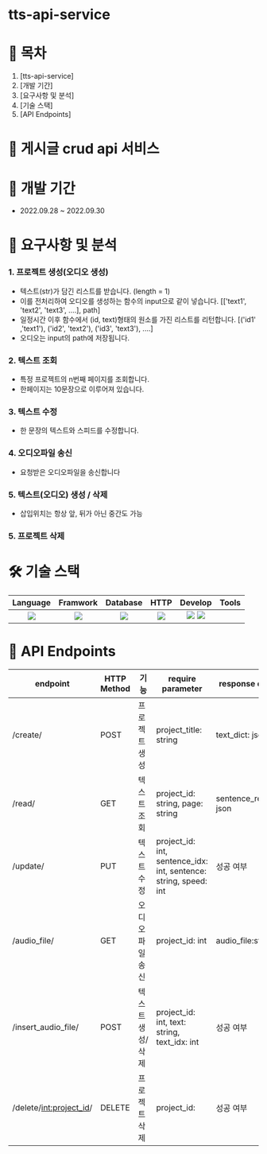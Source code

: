 # tts-api-service
# 📎 목차

1. [tts-api-service]
2. [개발 기간]
3. [요구사항 및 분석]
4. [기술 스택]
5. [API Endpoints]


# 🚀 게시글 crud api 서비스

# 📆 개발 기간
- 2022.09.28 ~ 2022.09.30


# 📝 요구사항 및 분석
### 1. 프로젝트 생성(오디오 생성)

-  텍스트(str)가 담긴 리스트를 받습니다. (length = 1)
- 이를 전처리하여 오디오를 생성하는 함수의 input으로 같이 넣습니다.
[['text1', 'text2', 'text3', ....], path]
- 일정시간 이후 함수에서 (id, text)형태의 원소를 가진 리스트를 리턴합니다.
[('id1' ,'text1'), ('id2', 'text2'), ('id3', 'text3'), ....]
- 오디오는 input의 path에 저장됩니다.

### 2. 텍스트 조회

- 특정 프로젝트의 n번째 페이지를 조회합니다.
- 한페이지는 10문장으로 이루어져 있습니다.


### 3. 텍스트 수정

- 한 문장의 텍스트와 스피드를 수정합니다.

### 4. 오디오파일 송신

- 요청받은 오디오파일을 송신합니다

### 5. 텍스트(오디오) 생성 / 삭제

- 삽입위치는 항상 앞, 뒤가 아닌 중간도 가능


### 5. 프로젝트 삭제


# 🛠 기술 스택
Language | Framwork | Database | HTTP | Develop | Tools
| :----------------------------------------------------------------------------------------------------: | :----------------------------------------------------------------------------------------------------: | :--------------------------------------------------------------------------------------------------: | :----------------------------------------------------------------------------------------------------------: | :------------------------------------------------------------------------------------------------------: | :------------------------------------------------------------------------------------------------------: |
| <img src="https://img.shields.io/badge/python-3776AB?style=for-the-badge&logo=python&logoColor=white"> | <img src="https://img.shields.io/badge/django-092E20?style=for-the-badge&logo=django&logoColor=white"> | <img src="https://img.shields.io/badge/mysql-4479A1?style=for-the-badge&logo=mysql&logoColor=white"> | <img src="https://img.shields.io/badge/postman-FF6C37?style=for-the-badge&logo=postman&logoColor=white"> | <img src="https://img.shields.io/badge/discord-5865F2?style=for-the-badge&logo=discord&logoColor=white"> <img src="https://img.shields.io/badge/git-F05032?style=for-the-badge&logo=git&logoColor=white"> 

# 🎯 API Endpoints
| endpoint | HTTP Method | 기능   | require parameter                                                                                                   | response data |
|----------|-------------|------|---------------------------------------------------------------------------------------------------------------------|---------------|
| /create/ | POST | 프로젝트 생성 | project_title: string | text_dict: json |
| /read/ | GET | 텍스트 조회 | project_id: string, page: string | sentence_result: json |
| /update/| PUT | 텍스트 수정 | project_id: int, sentence_idx: int, sentence: string, speed: int | 성공 여부 |
| /audio_file/| GET | 오디오파일 송신| project_id: int| audio_file:string |
| /insert_audio_file/| POST | 텍스트 생성/삭제 | project_id: int, text: string, text_idx: int | 성공 여부 |
| /delete/<int:project_id>/ | DELETE | 프로젝트 삭제 | project_id:| 성공 여부 |
